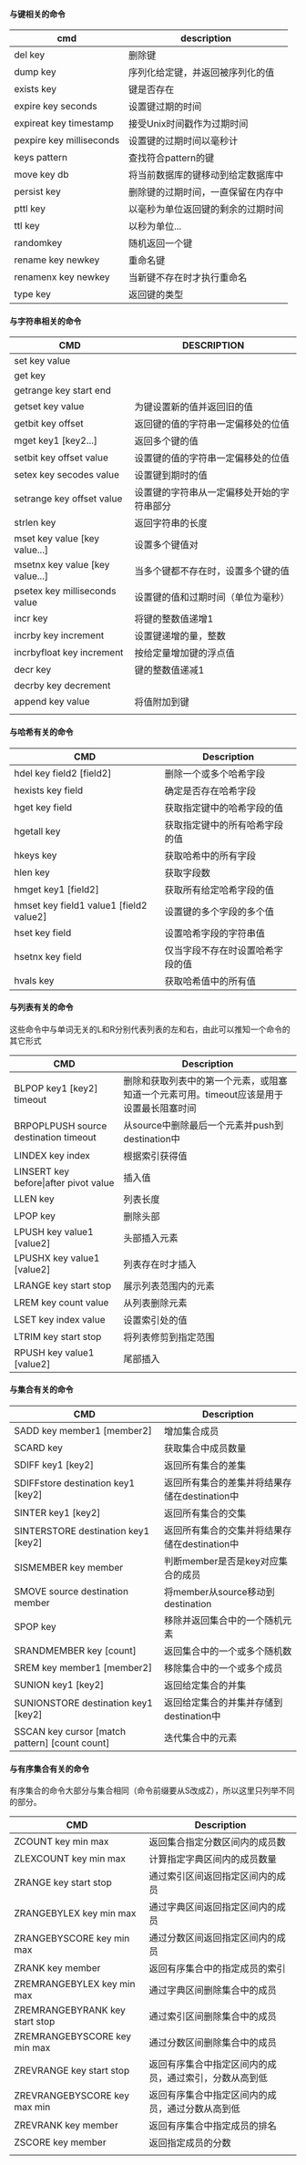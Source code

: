 #### 与键相关的命令

| cmd                      | description                        |
| ------------------------ | ---------------------------------- |
| del key                  | 删除键                             |
| dump key                 | 序列化给定键，并返回被序列化的值   |
| exists key               | 键是否存在                         |
| expire key seconds       | 设置键过期的时间                   |
| expireat key timestamp   | 接受Unix时间戳作为过期时间         |
| pexpire key milliseconds | 设置键的过期时间以毫秒计           |
| keys pattern             | 查找符合pattern的键                |
| move key db              | 将当前数据库的键移动到给定数据库中 |
| persist key              | 删除键的过期时间，一直保留在内存中 |
| pttl key                 | 以毫秒为单位返回键的剩余的过期时间 |
| ttl key                  | 以秒为单位...                      |
| randomkey                | 随机返回一个键                     |
| rename key newkey        | 重命名键                           |
| renamenx key newkey      | 当新键不存在时才执行重命名         |
| type key                 | 返回键的类型                       |

#### 与字符串相关的命令

| CMD                             | DESCRIPTION                                |
| ------------------------------- | ------------------------------------------ |
| set key value                   |                                            |
| get key                         |                                            |
| getrange key start end          |                                            |
| getset key value                | 为键设置新的值并返回旧的值                 |
| getbit key offset               | 返回键的值的字符串一定偏移处的位值         |
| mget key1 [key2...]             | 返回多个键的值                             |
| setbit key offset value         | 设置键的值的字符串一定偏移处的位值         |
| setex key secodes value         | 设置键到期时的值                           |
| setrange key offset value       | 设置键的字符串从一定偏移处开始的字符串部分 |
| strlen key                      | 返回字符串的长度                           |
| mset key value [key value...]   | 设置多个键值对                             |
| msetnx key value [key value...] | 当多个键都不存在时，设置多个键的值         |
| psetex key milliseconds value   | 设置键的值和过期时间（单位为毫秒）         |
| incr key                        | 将键的整数值递增1                          |
| incrby key increment            | 设置键递增的量，整数                       |
| incrbyfloat key increment       | 按给定量增加键的浮点值                     |
| decr key                        | 键的整数值递减1                            |
| decrby key decrement            |                                            |
| append key value                | 将值附加到键                               |
|                                 |                                            |

#### 与哈希有关的命令

| CMD                                     | Description                      |
| --------------------------------------- | -------------------------------- |
| hdel key field2 [field2]                | 删除一个或多个哈希字段           |
| hexists key field                       | 确定是否存在哈希字段             |
| hget key field                          | 获取指定键中的哈希字段的值       |
| hgetall key                             | 获取指定键中的所有哈希字段的值   |
| hkeys key                               | 获取哈希中的所有字段             |
| hlen key                                | 获取字段数                       |
| hmget key1 [field2]                     | 获取所有给定哈希字段的值         |
| hmset key field1 value1 [field2 value2] | 设置键的多个字段的多个值         |
| hset key field                          | 设置哈希字段的字符串值           |
| hsetnx key field                        | 仅当字段不存在时设置哈希字段的值 |
| hvals key                               | 获取哈希值中的所有值             |

#### 与列表有关的命令

这些命令中与单词无关的L和R分别代表列表的左和右，由此可以推知一个命令的其它形式

| CMD                                   | Description                                                  |
| ------------------------------------- | ------------------------------------------------------------ |
| BLPOP key1 [key2] timeout             | 删除和获取列表中的第一个元素，或阻塞知道一个元素可用。timeout应该是用于设置最长阻塞时间 |
| BRPOPLPUSH source destination timeout | 从source中删除最后一个元素并push到destination中              |
| LINDEX key index                      | 根据索引获得值                                               |
| LINSERT key before\|after pivot value | 插入值                                                       |
| LLEN key                              | 列表长度                                                     |
| LPOP key                              | 删除头部                                                     |
| LPUSH key value1 [value2]             | 头部插入元素                                                 |
| LPUSHX key value1 [value2]            | 列表存在时才插入                                             |
| LRANGE key start stop                 | 展示列表范围内的元素                                         |
| LREM key count value                  | 从列表删除元素                                               |
| LSET key index value                  | 设置索引处的值                                               |
| LTRIM key start stop                  | 将列表修剪到指定范围                                         |
| RPUSH key value1 [value2]             | 尾部插入                                                     |

#### 与集合有关的命令

| CMD                                            | Description                                   |
| ---------------------------------------------- | --------------------------------------------- |
| SADD key member1 [member2]                     | 增加集合成员                                  |
| SCARD key                                      | 获取集合中成员数量                            |
| SDIFF key1 [key2]                              | 返回所有集合的差集                            |
| SDIFFstore destination key1 [key2]             | 返回所有集合的差集并将结果存储在destination中 |
| SINTER key1 [key2]                             | 返回所有集合的交集                            |
| SINTERSTORE destination key1 [key2]            | 返回所有集合的交集并将结果存储在destination中 |
| SISMEMBER key member                           | 判断member是否是key对应集合的成员             |
| SMOVE source destination member                | 将member从source移动到destination             |
| SPOP key                                       | 移除并返回集合中的一个随机元素                |
| SRANDMEMBER key [count]                        | 返回集合中的一个或多个随机数                  |
| SREM key member1 [member2]                     | 移除集合中的一个或多个成员                    |
| SUNION key1 [key2]                             | 返回给定集合的并集                            |
| SUNIONSTORE destination key1 [key2]            | 返回给定集合的并集并存储到destination中       |
| SSCAN key cursor [match pattern] [count count] | 迭代集合中的元素                              |

#### 与有序集合有关的命令

有序集合的命令大部分与集合相同（命令前缀要从S改成Z），所以这里只列举不同的部分。

| CMD                            | Description                                            |
| ------------------------------ | ------------------------------------------------------ |
| ZCOUNT key min max             | 返回集合指定分数区间内的成员数                         |
| ZLEXCOUNT key min max          | 计算指定字典区间内的成员数量                           |
| ZRANGE key start stop          | 通过索引区间返回指定区间内的成员                       |
| ZRANGEBYLEX key min max        | 通过字典区间返回指定区间内的成员                       |
| ZRANGEBYSCORE key min max      | 通过分数区间返回指定区间内的成员                       |
| ZRANK key member               | 返回有序集合中的指定成员的索引                         |
| ZREMRANGEBYLEX key min max     | 通过字典区间删除集合中的成员                           |
| ZREMRANGEBYRANK key start stop | 通过索引区间删除集合中的成员                           |
| ZREMRANGEBYSCORE key min max   | 通过分数区间删除集合中的成员                           |
| ZREVRANGE key start stop       | 返回有序集合中指定区间内的成员，通过索引，分数从高到低 |
| ZREVRANGEBYSCORE key max min   | 返回有序集合中指定区间内的成员，通过分数从高到低       |
| ZREVRANK key member            | 返回有序集合中指定成员的排名                           |
| ZSCORE key member              | 返回指定成员的分数                                     |
|                                |                                                        |

